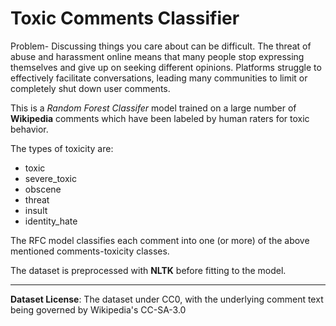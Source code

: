 # Toxic Comments Classifier

Problem- Discussing things you care about can be difficult. The threat of abuse and harassment online means that many people stop expressing themselves and give up on seeking different opinions. Platforms struggle to effectively facilitate conversations, leading many communities to limit or completely shut down user comments.


This is a *Random Forest Classifer* model trained on  a large number of **Wikipedia** comments which have been labeled by human raters for toxic behavior.

 The types of toxicity are:
 
* toxic
* severe_toxic
* obscene
* threat
* insult
* identity_hate

The RFC model classifies each comment into one (or more) of the above mentioned comments-toxicity classes.

The dataset is preprocessed with **NLTK** before fitting to the model.

---
**Dataset License**: The dataset under CC0, with the underlying comment text being governed by Wikipedia's CC-SA-3.0